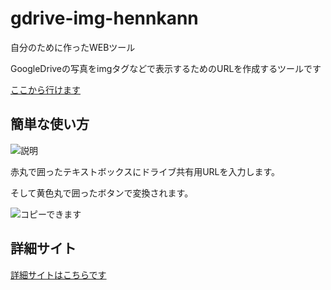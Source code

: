 # gdrive-img-hennkann
自分のために作ったWEBツール

GoogleDriveの写真をimgタグなどで表示するためのURLを作成するツールです

[ここから行けます](https://ibui2628.github.io/gdrive-img-hennkann/)
## 簡単な使い方
![説明](https://istudio2628.files.wordpress.com/2022/07/e382b9e382afe383aae383bce383b3e382b7e383a7e38383e38388-2022-07-25-200844.jpg)

赤丸で囲ったテキストボックスにドライブ共有用URLを入力します。

そして黄色丸で囲ったボタンで変換されます。

![コピーできます](https://istudio2628.files.wordpress.com/2022/07/e382b9e382afe383aae383bce383b3e382b7e383a7e38383e38388-2022-07-25-201324.jpg?w=639)

## 詳細サイト
[詳細サイトはこちらです](https://istudio2628.wordpress.com/2022/07/25/gdrive-img-hennkann/)
